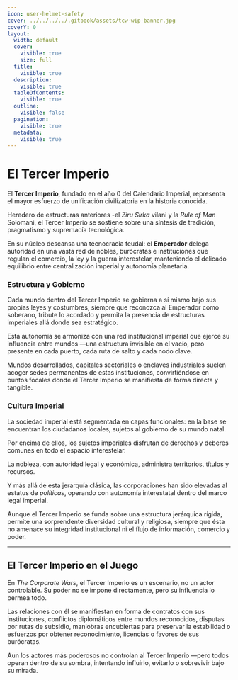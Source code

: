 ```yaml
---
icon: user-helmet-safety
cover: ../../../../.gitbook/assets/tcw-wip-banner.jpg
coverY: 0
layout:
  width: default
  cover:
    visible: true
    size: full
  title:
    visible: true
  description:
    visible: true
  tableOfContents:
    visible: true
  outline:
    visible: false
  pagination:
    visible: true
  metadata:
    visible: true
---
```


# El Tercer Imperio

El **Tercer Imperio**, fundado en el año 0 del Calendario Imperial, representa el mayor esfuerzo de unificación civilizatoria en la historia conocida.

Heredero de estructuras anteriores -el _Ziru Sirka_ vilani y la _Rule of Man_ Solomani, el Tercer Imperio se sostiene sobre una síntesis de tradición, pragmatismo y supremacía tecnológica.

En su núcleo descansa una tecnocracia feudal: el **Emperador** delega autoridad en una vasta red de nobles, burócratas e instituciones que regulan el comercio, la ley y la guerra interestelar, manteniendo el delicado equilibrio entre centralización imperial y autonomía planetaria.

### Estructura y Gobierno

Cada mundo dentro del Tercer Imperio se gobierna a sí mismo bajo sus propias leyes y costumbres, siempre que reconozca al Emperador como soberano, tribute lo acordado y permita la presencia de estructuras imperiales allá donde sea estratégico.

Esta autonomía se armoniza con una red institucional imperial que ejerce su influencia entre mundos —una estructura invisible en el vacío, pero presente en cada puerto, cada ruta de salto y cada nodo clave.

Mundos desarrollados, capitales sectoriales o enclaves industriales suelen acoger sedes permanentes de estas instituciones, convirtiéndose en puntos focales donde el Tercer Imperio se manifiesta de forma directa y tangible.

### Cultura Imperial

La sociedad imperial está segmentada en capas funcionales: en la base se encuentran los ciudadanos locales, sujetos al gobierno de su mundo natal.

Por encima de ellos, los sujetos imperiales disfrutan de derechos y deberes comunes en todo el espacio interestelar.

La nobleza, con autoridad legal y económica, administra territorios, títulos y recursos.

Y más allá de esta jerarquía clásica, las corporaciones han sido elevadas al estatus de _políticas_, operando con autonomía interestatal dentro del marco legal imperial.

Aunque el Tercer Imperio se funda sobre una estructura jerárquica rígida, permite una sorprendente diversidad cultural y religiosa, siempre que ésta no amenace su integridad institucional ni el flujo de información, comercio y poder.

***

## El Tercer Imperio en el Juego

En _The Corporate Wars_, el Tercer Imperio es un escenario, no un actor controlable. Su poder no se impone directamente, pero su influencia lo permea todo.

Las relaciones con él se manifiestan en forma de contratos con sus instituciones, conflictos diplomáticos entre mundos reconocidos, disputas por rutas de subsidio, maniobras encubiertas para preservar la estabilidad o esfuerzos por obtener reconocimiento, licencias o favores de sus burócratas.

Aun los actores más poderosos no controlan al Tercer Imperio —pero todos operan dentro de su sombra, intentando influirlo, evitarlo o sobrevivir bajo su mirada.
